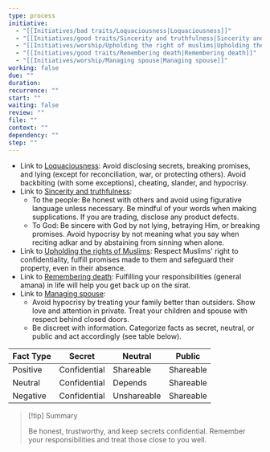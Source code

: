 ```yaml
---
type: process
initiative:
  - "[[Initiatives/bad traits/Loquaciousness|Loquaciousness]]"
  - "[[Initiatives/good traits/Sincerity and truthfulness|Sincerity and truthfulness]]"
  - "[[Initiatives/worship/Upholding the right of muslims|Upholding the right of muslims]]"
  - "[[Initiatives/good traits/Remembering death|Remembering death]]"
  - "[[Initiatives/worship/Managing spouse|Managing spouse]]"
working: false
due: ""
duration: 
recurrence: ""
start: ""
waiting: false
review: ""
file: ""
context: ""
dependency: ""
step: ""
---
```


* Link to [Loquaciousness](Initiatives/bad%20traits/Loquaciousness.md): Avoid disclosing secrets, breaking promises, and lying (except for reconciliation, war, or protecting others). Avoid backbiting (with some exceptions), cheating, slander, and hypocrisy.
* Link to [Sincerity and truthfulness](Initiatives/good%20traits/Sincerity%20and%20truthfulness.md):
    * To the people: Be honest with others and avoid using figurative language unless necessary. Be mindful of your words when making supplications. If you are trading, disclose any product defects.
    * To God: Be sincere with God by not lying, betraying Him, or breaking promises. Avoid hypocrisy by not meaning what you say when reciting adkar and by abstaining from sinning when alone.
* Link to [Upholding the rights of Muslims](Initiatives/worship/Upholding%20the%20right%20of%20muslims.md): Respect Muslims' right to confidentiality, fulfill promises made to them and safeguard their property, even in their absence.
* Link to [Remembering death](Initiatives/good%20traits/Remembering%20death.md): Fulfilling your responsibilities (general amana) in life will help you get back up on the sirat.
* Link to [Managing spouse](Initiatives/worship/Managing%20spouse.md):
    * Avoid hypocrisy by treating your family better than outsiders. Show love and attention in private. Treat your children and spouse with respect behind closed doors.
    * Be discreet with information. Categorize facts as secret, neutral, or public and act accordingly (see table below).

| Fact Type | Secret       | Neutral     | Public    |
| --------- | ------------ | ----------- | --------- |
| Positive  | Confidential | Shareable   | Shareable |
| Neutral   | Confidential | Depends     | Shareable |
| Negative  | Confidential | Unshareable | Shareable |

> [!tip] Summary
> 
> 
> Be honest, trustworthy, and keep secrets confidential. Remember your responsibilities and treat those close to you well.
> 

